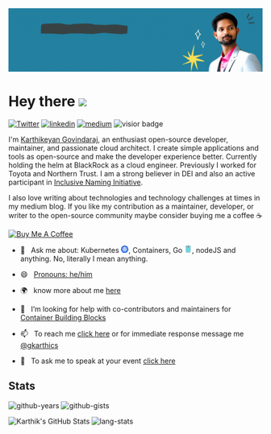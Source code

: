 <img src="./banner.gif">

# Hey there <img src="https://media.giphy.com/media/hvRJCLFzcasrR4ia7z/giphy.gif" width="25px">
[![Twitter][twitter-badge]][Twitter] [![linkedin][linkedin-badge]][linkedin] [![medium][medium-badge]][medium] ![visior badge]

I'm [Karthikeyan Govindaraj](http://karthikeyan-govindaraj.netlify.app/), an enthusiast open-source developer, maintainer, and passionate cloud architect. I create simple applications and tools as open-source and make the developer experience better. Currently holding the helm at BlackRock as a cloud engineer. Previously I worked for Toyota and Northern Trust. I am a strong believer in DEI and also an active participant in [Inclusive Naming Initiative](inclusivenaming.org).

I also love writing about technologies and technology challenges at times in my medium blog. If you like my contribution as a maintainer, developer, or writer to the open-source community maybe consider buying me a coffee ☕️

<a href="https://www.buymeacoffee.com/gkarthiks" target="_blank"><img src="https://cdn.buymeacoffee.com/buttons/v2/default-red.png" alt="Buy Me A Coffee" width="125" ></a>


* 💬&nbsp;&nbsp;&nbsp;Ask me about: Kubernetes <img src="./kubernetes.png" width="15">, Containers, Go <img src="./golang.png" width="15">, nodeJS and anything. No, literally I mean anything.
* 😄&nbsp;&nbsp;&nbsp;[Pronouns: he/him](http://pronoun.is/he)

* 🌍&nbsp;&nbsp;&nbsp;know more about me [here](https://karthikeyan-govindaraj.netlify.app/)
* 🤔&nbsp;&nbsp;&nbsp;I’m looking for help with co-contributors and maintainers for [Container Building Blocks](https://github.com/Container-Building-Blocks/)
* 📫&nbsp;&nbsp;&nbsp;To reach me [click here](https://karthikeyan-govindaraj.netlify.app/#contact) or for immediate response message me [@gkarthics](https://twitter.com/gkarthics)
* 🎤&nbsp;&nbsp;&nbsp;To ask me to speak at your event [click here](https://www.cncf.io/speaker/gkarthiks/)


<!-- * 📧&nbsp;&nbsp;&nbsp;Shoot me an email if you got anything interesting to discuss -->

## Stats

![github-years]
![github-gists]

![Karthik's GitHub Stats]
![lang-stats]

<!-- ![Karthik's GitHub Stats](https://github-readme-stats.vercel.app/api?username=gkarthiks&count_private=true&include_all_commits=true&show_icons=true) -->




[twitter-badge]: https://img.shields.io/twitter/url?label=@gkarthics&style=social&url=https%3A%2F%2Ftwitter.com%2Fgkarthics
[Twitter]: https://twitter.com/gkarthics

[linkedin-badge]: https://img.shields.io/badge/linkedin-%230077B5.svg?&logoColor=white&logo=linkedin&style=flat
[linkedin]: https://www.linkedin.com/in/gkarthiks/

[medium-badge]: https://img.shields.io/badge/blog-Medium-black
[medium]: https://medium.com/@github.gkarthiks

[github-years]: https://badges.pufler.dev/years/DirtyCajunRice?style=flat&label=Github%20Years&color=blue
[github-gists]: https://badges.pufler.dev/gists/gkarthiks

[lang-stats]: https://github-readme-stats.vercel.app/api/top-langs/?username=gkarthiks&layout=compact&theme=dracula&hide_title=true

[Karthik's GitHub Stats]: https://github-readme-stats.vercel.app/api?username=gkarthiks&count_private=true&show_icons=true&theme=dracula&include_all_commits=true&hide_title=true

[visior badge]: https://visitor-badge.glitch.me/badge?page_id=gkarthiks.gkarthiks